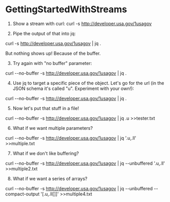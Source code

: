 # GettingStartedWithStreams

1. Show a stream with curl:
curl -s http://developer.usa.gov/1usagov

2. Pipe the output of that into jq:

curl -s http://developer.usa.gov/1usagov | jq .

But nothing shows up! Because of the buffer.

3. Try again with "no buffer" parameter:

curl --no-buffer -s http://developer.usa.gov/1usagov | jq .

4. Use jq to target a specific piece of the object. Let's go for the url (in the JSON schema it's called "u". Experiment with your own!):

curl --no-buffer -s http://developer.usa.gov/1usagov | jq .

5. Now let's put that stuff in a file!

curl --no-buffer -s http://developer.usa.gov/1usagov | jq .u >>tester.txt

6. What if we want multiple parameters?

curl --no-buffer -s http://developer.usa.gov/1usagov | jq '.u,.ll' >>multiple.txt

7. What if we don't like buffering?

curl --no-buffer -s http://developer.usa.gov/1usagov | jq --unbuffered '.u,.ll' >>multiple2.txt

8. What if we want a series of arrays? 

curl --no-buffer -s http://developer.usa.gov/1usagov | jq --unbuffered --compact-output '[.u,.ll[]]' >>multiple4.txt
